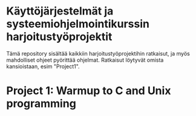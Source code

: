 # Käyttöjärjestelmät ja systeemiohjelmointikurssin harjoitustyöprojektit

Tämä repository sisältää kaikkiin harjoitustyöprojektihin ratkaisut, ja myös mahdolliset ohjeet pyörittää ohjelmat. Ratkaisut löytyvät omista kansioistaan, esim "Project1".

# Project 1: Warmup to C and Unix programming